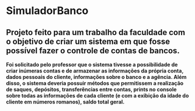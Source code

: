 # SimuladorBanco

## Projeto feito para um trabalho da faculdade com o objetivo de criar um sistema em que fosse possível fazer o controle de contas de bancos.

__Foi solicitado pelo professor que o sistema tivesse a possibilidade de criar inúmeras contas e de armazenar as informações da própria conta, dados pessoais do cliente, informações sobre o banco e a agência. 
Além disso, o sistema deveria possuir métodos que permitissem a realização de saques, depósitos, transferências entre contas, prints no console sobre todas as informações de cada cliente (e com a exibição da idade do cliente em números romanos), saldo total geral.__
